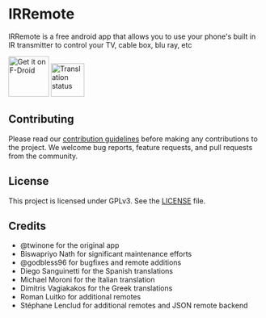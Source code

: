 # IRRemote

IRRemote is a free android app that allows you to use your phone's built in IR transmitter to control your TV, cable box, blu ray, etc

[<img src="https://fdroid.gitlab.io/artwork/badge/get-it-on.png"
     alt="Get it on F-Droid"
     height="80">](https://f-droid.org/packages/us.spotco.ir_remote/)
[<img src="https://hosted.weblate.org/widget/divestos/irremote/287x66-grey.png"
     alt="Translation status"
     height="66">](https://hosted.weblate.org/engage/divestos/)

## Contributing

Please read our [contribution guidelines](CONTRIBUTING.md) before making any contributions to the project. We welcome bug reports, feature requests, and pull requests from the community.

## License

This project is licensed under GPLv3. See the [LICENSE](LICENSE) file.

## Credits
- @twinone for the original app
- Biswapriyo Nath for significant maintenance efforts
- @godbless96 for bugfixes and remote additions
- Diego Sanguinetti for the Spanish translations
- Michael Moroni for the Italian translation
- Dimitris Vagiakakos for the Greek translations
- Roman Luitko for additional remotes
- Stéphane Lenclud for additional remotes and JSON remote backend
